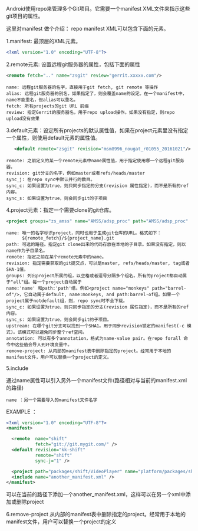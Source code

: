 Android使用repo来管理多个Git项目。它需要一个manifest  XML文件来指示这些git项目的属性。
 
这里对manifest 做个介绍：
repo manifest XML可以包含下面的元素。

1.manifest: 最顶层的XML元素。
```xml
<?xml version="1.0" encoding="UTF-8"?>

```
 

2.remote元素: 设置远程git服务器的属性，包括下面的属性
```xml
<remote fetch=".." name="zsgit" review="gerrit.xxxxx.com"/>
```

    name: 远程git服务器的名字，直接用于git fetch, git remote 等操作
    alias: 远程git服务器的别名，如果指定了，则会覆盖name的设定。在一个manifest中，
    name不能重名，但alias可以重名。
    fetch: 所有projects的git URL 前缀
    review: 指定Gerrit的服务器名，用于repo upload操作。如果没有指定，则repo upload没有效果


3.default元素：设定所有projects的默认属性值，如果在project元素里没有指定一个属性，则使用default元素的属性值。
```xml
   <default remote="zsgit" revision="msm8996_nougat_r01055_20161021"/>
```
    remote: 之前定义的某一个remote元素中name属性值，用于指定使用哪一个远程git服务器。
    revision: git分支的名字，例如master或者refs/heads/master
    sync_j: 在repo sync中默认并行的数目。
    sync_c: 如果设置为true，则只同步指定的分支(revision 属性指定)，而不是所有的ref内容。
    sync_s: 如果设置为true，则会同步git的子项目
 

4.project元素：指定一个需要clone的git仓库。
```xml
<project groups="zs_amss" name="AMSS/adsp_proc" path="AMSS/adsp_proc"  />
```

    name: 唯一的名字标识project，同时也用于生成git仓库的URL。格式如下：
          ${remote_fetch}/${project_name}.git
    path: 可选的路径。指定git clone出来的代码存放在本地的子目录。如果没有指定，则以name作为子目录名。
    remote: 指定之前在某个remote元素中的name。
    revision: 指定需要获取的git提交点，可以是master, refs/heads/master, tag或者SHA-1值。
    groups: 列出project所属的组，以空格或者逗号分隔多个组名。所有的project都自动属于"all"组。每一个project自动属于
    name:'name' 和path:'path'组。例如<project name="monkeys" path="barrel-of"/>，它自动属于default, name:monkeys, and path:barrel-of组。如果一个project属于notdefault组，则，repo sync时不会下载。
    sync_c: 如果设置为true，则只同步指定的分支(revision 属性指定)，而不是所有的ref内容。
    sync_s: 如果设置为true，则会同步git的子项目。
    upstream: 在哪个git分支可以找到一个SHA1。用于同步revision锁定的manifest(-c 模式)。该模式可以避免同步整个ref空间。
    annotation: 可以有多个annotation，格式为name-value pair。在repo forall 命令中这些值会导入到环境变量中。
    remove-project: 从内部的manifest表中删除指定的project。经常用于本地的manifest文件，用户可以替换一个project的定义。
 
 
 
 
5.include

通过name属性可以引入另外一个manifest文件(路径相对与当前的manifest.xml 的路径)

    name ：另一个需要导入的manifest文件名字

EXAMPLE ：
```xml
<?xml version="1.0" encoding="UTF-8"?>
<manifest>

  <remote  name="shift"
           fetch="git://git.mygit.com/" />
  <default revision="kk-shift"
           remote="shift"
           sync-j="1" />

  <project path="packages/shift/VideoPlayer" name="platform/packages/shift/VideoPlayer" />
  <include name="another_manifest.xml" />
</manifest>
```
可以在当前的路径下添加一个another_manifest.xml，这样可以在另一个xml中添加或删除project
 
 
 
 
6.remove-project
从内部的manifest表中删除指定的project。经常用于本地的manifest文件，用户可以替换一个project的定义
 
